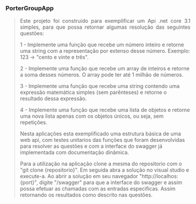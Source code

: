 ### PorterGroupApp

> <p style="text-align: justify"> 
> Este projeto foi construido para exemplificar um Api .net core 3.1 simples, para que possa retornar
> algumas resolução das seguintes questões:
>
> 1 - Implemente uma função que recebe um número inteiro e retorne uma string com a representação por extenso desse número. Exemplo: 123 -> "cento e vinte e três".
>
> 2 - Implemente uma função que recebe um array de inteiros e retorne a soma desses números. O array pode ter até 1 milhão de números.
>
> 3 - Implemente uma função que recebe uma string contendo uma expressão matemática simples (sem parênteses) e retorne o resultado dessa expressão.
>
> 4 - Implemente uma função que recebe uma lista de objetos e retorne uma nova lista apenas com os objetos únicos, ou seja, sem repetições.
>
>
> Nesta aplicações esta exemplificado uma estrutura básica de uma web api, com testes unitarios das funções
> que foram desenvolvidas para resolver as questões e com a interface do swagger já implementada com documentação dinâmica.
>
> Para a utilização na aplicação clone a mesma do repositorio com o "git clone {repositorio}".
> Em seguida abra a solução no visual studio e execute-a.
> Ao abrir a solução em seu navegador "http://localhos:{port}", digite "/swagger" para que a interface do swagger e assim possa efetuar as chamadas com as entradas especificas. Assim retornando os resultados como descrito nas questões.
> </p>
>